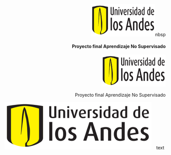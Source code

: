<div align="right">
  <img src="pics/logo-uniandes.png" alt="Logo de Uniandes" width="200" height="100">nbsp<h4>Proyecto final Aprendizaje No Supervisado</h4>
</div>


<p align="right">
  <img src="pics/logo-uniandes.png" alt="Logo de Uniandes" width="200" height="100">
</p>
<p align="right">
  Proyecto final Aprendizaje No Supervisado
</p>

![image](pics/logo-uniandes.png)&nbsp;&nbsp;&nbsp;&nbsp;text
